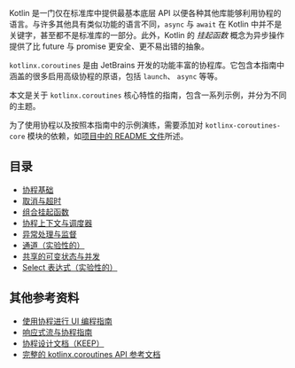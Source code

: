 
Kotlin 是一门仅在标准库中提供最基本底层 API 以便各种其他<!--
-->库能够利用协程的语言。与许多其他具有类似功能的语言不同，`async` 与 `await`
在 Kotlin 中并不是关键字，甚至都不是标准库的一部分。此外，Kotlin 的
_挂起函数_ 概念为异步操作提供了比
future 与 promise 更安全、更不易出错的抽象。

`kotlinx.coroutines` 是由 JetBrains 开发的功能丰富的协程库。它包含<!--
-->本指南中涵盖的很多启用高级协程的原语，包括 `launch`、 `async` 等等。

本文是关于 `kotlinx.coroutines` 核心特性的指南，包含一系列示例，并分为不同的主题。

为了使用协程以及按照本指南中的示例演练，需要添加对 `kotlinx-coroutines-core` 模块的依赖，如<!--
-->[项目中的 README 文件](https://github.com/hltj/kotlinx.coroutines-cn/blob/master/README.md#using-in-your-projects)所述。

## 目录

* [协程基础](basics.md)
* [取消与超时](cancellation-and-timeouts.md)
* [组合挂起函数](composing-suspending-functions.md)
* [协程上下文与调度器](coroutine-context-and-dispatchers.md)
* [异常处理与监督](exception-handling.md)
* [通道（实验性的）](channels.md)
* [共享的可变状态与并发](shared-mutable-state-and-concurrency.md)
* [Select 表达式（实验性的）](select-expression.md)

## 其他参考资料

* [使用协程进行 UI 编程指南](https://github.com/hltj/kotlinx.coroutines-cn/blob/master/ui/coroutines-guide-ui.md)
* [响应式流与协程指南](https://github.com/hltj/kotlinx.coroutines-cn/blob/master/reactive/coroutines-guide-reactive.md)
* [协程设计文档（KEEP）](https://github.com/Kotlin-zh/KEEP/blob/master/proposals/coroutines.md)
* [完整的 kotlinx.coroutines API 参考文档](http://kotlin.github.io/kotlinx.coroutines)
